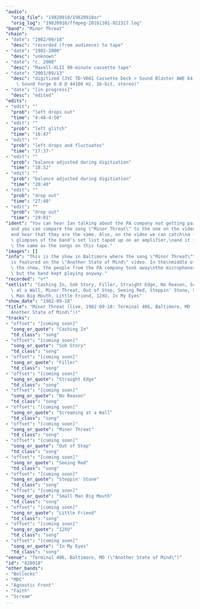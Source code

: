```yaml
---
"audio":
  "orig_file": "19820918/19820918or"
  "orig_log": "19820918/ffmpeg-20161101-022317.log"
"band": "Minor Threat"
"chain":
- "date": "1982/09/18"
  "desc": "recorded (from audience) to tape"
- "date": "1982-2000"
  "desc": "unknown"
- "date": "c. 2000"
  "desc": "Maxell-XLII 90-minute cassette tape"
- "date": "2003/09/13"
  "desc": "digitized (JVC TD-V661 Cassette Deck > Sound Blaster AWE 64 >\
    \ Sound Forge 6.0 @ 44100 Hz, 16-bit, stereo)"
- "date": "[in progress]"
  "desc": "edited"
"edits":
- "edit": ""
  "prob": "left drops out"
  "time": "4:48-4:50"
- "edit": ""
  "prob": "left glitch"
  "time": "16:47"
- "edit": ""
  "prob": "left drops and fluctuates"
  "time": "17:37-"
- "edit": ""
  "prob": "balance adjusted during digitiation"
  "time": "18:52"
- "edit": ""
  "prob": "balance adjusted during digitiation"
  "time": "20:40"
- "edit": ""
  "prob": "drop out"
  "time": "27:48"
- "edit": ""
  "prob": "drop out"
  "time": "29:01"
"ident": "You can hear Ian talking about the PA company not getting paid,\n\
  and you can compare the song \"Minor Threat\" to the one on the video\n\
  and hear that they are the same. Also, on the video we can catch\na few\
  \ glimpses of the band's set list taped up on an amplifier,\nand it is\
  \ the same as the songs on this tape."
"images": []
"info": "This is the show in Baltimore where the song \"Minor Threat\"\n\
  is featured on the \"Another State of Mind\" video. In the\nmiddle of\
  \ the show, the people from the PA company took away\nthe microphones,\
  \ but the band kept playing anyway."
"recorded": "v*"
"setlist": "Cashing In, Sob Story, Filler, Straight Edge, No Reason, Screaming\
  \ at a Wall, Minor Threat, Out of Step, Seeing Red, Steppin' Stone, Small\
  \ Man Big Mouth, Little Friend, 12XU, In My Eyes"
"show_date": "1982-09-18"
"title": "Minor Threat (live, 1982-09-18: Terminal 406, Baltimore, MD (\"\
  Another State of Mind\"))"
"tracks":
- "offset": "[coming soon]"
  "song_or_quote": "Cashing In"
  "td_class": "song"
- "offset": "[coming soon]"
  "song_or_quote": "Sob Story"
  "td_class": "song"
- "offset": "[coming soon]"
  "song_or_quote": "Filler"
  "td_class": "song"
- "offset": "[coming soon]"
  "song_or_quote": "Straight Edge"
  "td_class": "song"
- "offset": "[coming soon]"
  "song_or_quote": "No Reason"
  "td_class": "song"
- "offset": "[coming soon]"
  "song_or_quote": "Screaming at a Wall"
  "td_class": "song"
- "offset": "[coming soon]"
  "song_or_quote": "Minor Threat"
  "td_class": "song"
- "offset": "[coming soon]"
  "song_or_quote": "Out of Step"
  "td_class": "song"
- "offset": "[coming soon]"
  "song_or_quote": "Seeing Red"
  "td_class": "song"
- "offset": "[coming soon]"
  "song_or_quote": "Steppin' Stone"
  "td_class": "song"
- "offset": "[coming soon]"
  "song_or_quote": "Small Man Big Mouth"
  "td_class": "song"
- "offset": "[coming soon]"
  "song_or_quote": "Little Friend"
  "td_class": "song"
- "offset": "[coming soon]"
  "song_or_quote": "12XU"
  "td_class": "song"
- "offset": "[coming soon]"
  "song_or_quote": "In My Eyes"
  "td_class": "song"
"venue": "Terminal 406, Baltimore, MD (\"Another State of Mind\")"
"id": "820918"
"other_bands":
- "Bollocks"
- "MDC"
- "Agnostic Front"
- "Faith"
- "Scream"
...
```

